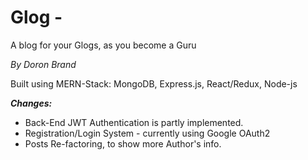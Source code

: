 # Glog - 
A blog for your Glogs, as you become a Guru

_By Doron Brand_

Built using MERN-Stack:
MongoDB, Express.js, React/Redux, Node-js

**_Changes:_**
- Back-End JWT Authentication is partly implemented.
- Registration/Login System - currently using Google OAuth2
- Posts Re-factoring, to show more Author's info.

